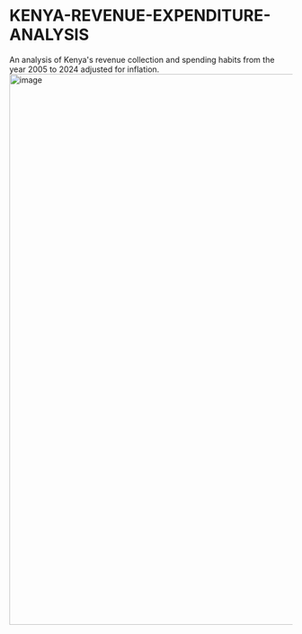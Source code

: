 # KENYA-REVENUE-EXPENDITURE-ANALYSIS
An analysis of Kenya's revenue collection and spending habits from the year 2005 to 2024 adjusted for inflation.
<img width="1975" height="980" alt="image" src="https://github.com/user-attachments/assets/bed90ea4-6af9-46c6-a0a9-8a33ab6fdd48" />

